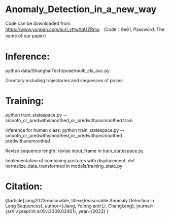 # Anomaly_Detection_in_a_new_way

Code can be downloaded from: https://www.yunpan.com/surl_yttwXqUZRmu （Code：9e61, Password: The name of our paper）

# Inference: 
python data/ShanghaiTech/pose/multi_cls_auc.py

Directory including trajectories and sequences of poses:

# Training: 
python train_statespace.py --smooth_or_predwithsmoothed_or_predwithunsmoothed train

Inference for human class: python train_statespace.py --smooth_or_predwithsmoothed_or_predwithunsmoothed predwithunsmoothed

Revise sequence length: revise input_frame in train_statespace.py

Implementation of combining postures with displacement: def normalize_data_transformed in models/training_state.py

# Citation:
@article{jiang2023reasonable,
  title={Reasonable Anomaly Detection in Long Sequences},
  author={Jiang, Yalong and Li, Changkang},
  journal={arXiv preprint arXiv:2309.03401},
  year={2023}
}
